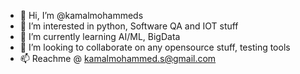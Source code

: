 - 👋 Hi, I’m @kamalmohammeds
- 👀 I’m interested in python, Software QA and IOT stuff
- 🌱 I’m currently learning AI/ML, BigData
- 💞️ I’m looking to collaborate on any opensource stuff, testing tools
- 📫 Reachme @ kamalmohammed.s@gmail.com

<!---
kamalmohammeds/kamalmohammeds is a ✨ special ✨ repository because its `README.md` (this file) appears on your GitHub profile.
You can click the Preview link to take a look at your changes.
--->
